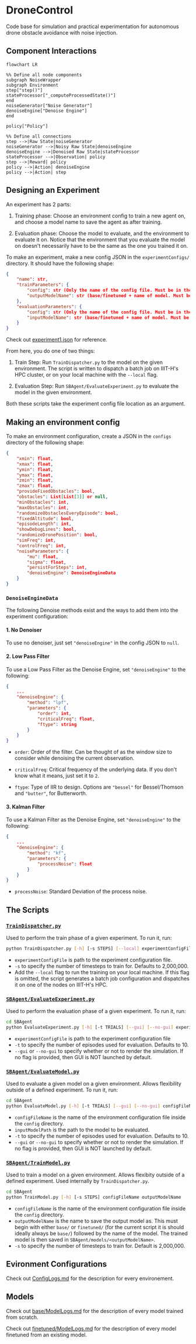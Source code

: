 # DroneControl

Code base for simulation and practical experimentation for autonomous drone obstacle avoidance with noise injection.

## Component Interactions

```mermaid
flowchart LR

%% Define all node components
subgraph NoiseWrapper
subgraph Environment
step["step()"]
stateProcessor["_computeProcessedState()"]
end
noiseGenerator["Noise Generator"]
denoiseEngine["Denoise Engine"]
end

policy["Policy"]

%% Define all connections
step -->|Raw State|noiseGenerator
noiseGenerator -->|Noisy Raw State|denoiseEngine
denoiseEngine -->|Denoised Raw State|stateProcessor
stateProcessor -->|Observation| policy
step -->|Reward| policy
policy -->|Action| denoiseEngine
policy -->|Action| step
```

## Designing an Experiment

An experiment has 2 parts:

1. Training phase: Choose an environment config to train a new agent on, and choose a model name to save the agent as after training.

2. Evaluation phase: Choose the model to evaluate, and the environment to evaluate it on. Notice that the environment that you evaluate the model on doesn't necessarily have to be the same as the one you trained it on.

To make an experiment, make a new config JSON in the `experimentConfigs/` directory. It should have the following shape:

```json
{
    "name": str,
    "trainParameters": {
        "config": str (Only the name of the config file. Must be in the configs directory),
        "outputModelName": str (base/finetuned + name of model. Must be in the SBAgent/models directory.)
    },
    "evaluationParameters": {
        "config": str (Only the name of the config file. Must be in the configs directory),
        "inputModelName": str (base/finetuned + name of model. Must be in the SBAgent/models directory.)
    }
}
```

Check out [experiment1.json](./experimentConfigs/experiment1.json) for reference.

From here, you do one of two things:

1. Train Step: Run `TrainDispatcher.py` to the model on the given environment. The script is written to dispatch a batch job on IIIT-H's HPC cluster, or on your local machine with the `--local` flag.

2. Evaluation Step: Run `SBAgent/EvaluateExperiment.py` to evaluate the model in the given environment.

Both these scripts take the experiment config file location as an argument.

## Making an environment config

To make an environment configuration, create a JSON in the `configs` directory of the following shape:

```json
{
    "xmin": float,
    "xmax": float,
    "ymin": float,
    "ymax": float,
    "zmin": float,
    "zmax": float,
    "provideFixedObstacles": bool,
    "obstacles": List[List[3]] or null,
    "minObstacles": int,
    "maxObstacles": int,
    "randomizeObstaclesEveryEpisode": bool,
    "fixedAltitude": bool,
    "episodeLength": int,
    "showDebugLines": bool,
    "randomizeDronePosition": bool,
    "simFreq": int,
    "controlFreq": int,
    "noiseParameters": {
        "mu": float,
        "sigma": float,
        "persistForSteps": int,
        "denoiseEngine": DenoiseEngineData
    }
}
```
### `DenoiseEngineData`

The following Denoise methods exist and the ways to add them into the experiment configuration:

#### 1. No Denoiser

To use no denoiser, just set `"denoiseEngine"` in the config JSON to `null`.

#### 2. Low Pass Filter

To use a Low Pass Filter as the Denoise Engine, set `"denoiseEngine"` to the following:

```JSON
{
    ...
    "denoiseEngine": {
        "method": "lpf",
        "parameters": {
            "order": int,
            "criticalFreq": float,
            "ftype": string
        }
    }
}
```

* `order`: Order of the filter. Can be thought of as the window size to consider while denoising the current observation.

* `criticalFreq`: Critical frequency of the underlying data. If you don't know what it means, just set it to `2`.

* `ftype`: Type of IIR to design. Options are `"bessel"` for Bessel/Thomson and `"butter"`, for Butterworth.

#### 3. Kalman Filter

To use a Kalman Filter as the Denoise Engine, set `"denoiseEngine"` to the following:

```JSON
{
    ...
    "denoiseEngine": {
        "method": "kf",
        "parameters": {
            "processNoise": float
        }
    }
}
```

* `processNoise`: Standard Deviation of the process noise.


## The Scripts

### [`TrainDispatcher.py`](./TrainDispatcher.py)

Used to perform the train phase of a given experiment. To run it, run:

```bash
python TrainDispatcher.py [-h] [-s STEPS] [--local] experimentConfigFile
```

* `experimentConfigFile` is path to the experiment configuration file.
* `-s` to specify the number of timesteps to train for. Defaults to 2,000,000.
* Add the `--local` flag to run the training on your local machine. If this flag is omitted, the script generates a batch job configuration and dispatches it on one of the nodes on IIIT-H's HPC.

### [`SBAgent/EvaluateExperiment.py`](./SBAgent/EvaluateExperiment.py)

Used to perform the evaluation phase of a given experiment. To run it, run:

```bash
cd SBAgent
python EvaluateExperiment.py [-h] [-t TRIALS] [--gui] [--no-gui] experimentConfigFile
```

* `experimentConfigFile` is path to the experiment configuration file
* `-t` to specify the number of episodes used for evaluation. Defaults to 10.
* `--gui` or `--no-gui` to specify whether or not to render the simulation. If no flag is provided, then GUI is NOT launched by default.

### [`SBAgent/EvaluateModel.py`](./SBAgent/EvaluateModel.py)

Used to evaluate a given model on a given environment. Allows flexibility outside of a defined experiment. To run it, run:

```bash
cd SBAgent
python EvaluateModel.py [-h] [-t TRIALS] [--gui] [--no-gui] configFileName inputModelPath
```
* `configFileName` is the name of the environment configuration file inside the `config` directory.
* `inputModelPath` is the path to the model to be evaluated.
* `-t` to specify the number of episodes used for evaluation. Defaults to 10.
* `--gui` or `--no-gui` to specify whether or not to render the simulation. If no flag is provided, then GUI is NOT launched by default.

### [`SBAgent/TrainModel.py`](./SBAgent/TrainModel.py)

Used to train a model on a given environment. Allows flexibity outside of a defined experiment. Used internally by `TrainDispatcher.py`.


```bash
cd SBAgent
python TrainModel.py [-h] [-s STEPS] configFileName outputModelName
```

* `configFileName` is the name of the environment configuration file inside the `config` directory.
* `outputModelName` is the name to save the output model as. This must begin with either `base/` or `finetuned/` (for the current script it is should ideally always be `base/`) followed by the name of the model. The trained model is then saved in `SBAgent/models/<outputModelName>`.
* `-s` to specify the number of timesteps to train for. Default is 2,000,000.

## Evironment Configurations

Check out [ConfigLogs.md](./configs/ConfigLogs.md) for the description for every environement.

## Models

Check out [base/ModelLogs.md](./SBAgent/models/base/ModelLogs.md) for the description of every model trained from scratch.

Check out [finetuned/ModelLogs.md](./SBAgent/models/finetuned/ModelLogs.md) for the description of every model finetuned from an existing model.
